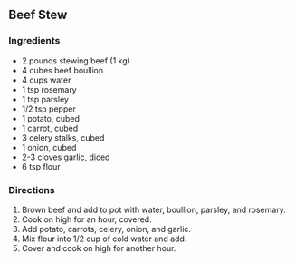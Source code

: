 ## Beef Stew

### Ingredients

* 2 pounds stewing beef (1 kg)
* 4 cubes beef boullion
* 4 cups water
* 1 tsp rosemary
* 1 tsp parsley
* 1/2 tsp pepper
* 1 potato, cubed
* 1 carrot, cubed
* 3 celery stalks, cubed
* 1 onion, cubed
* 2-3 cloves garlic, diced
* 6 tsp flour

### Directions

1. Brown beef and add to pot with water, boullion, parsley, and rosemary.
2. Cook on high for an hour, covered.
3. Add potato, carrots, celery, onion, and garlic.
4. Mix flour into 1/2 cup of cold water and add.
5. Cover and cook on high for another hour.
